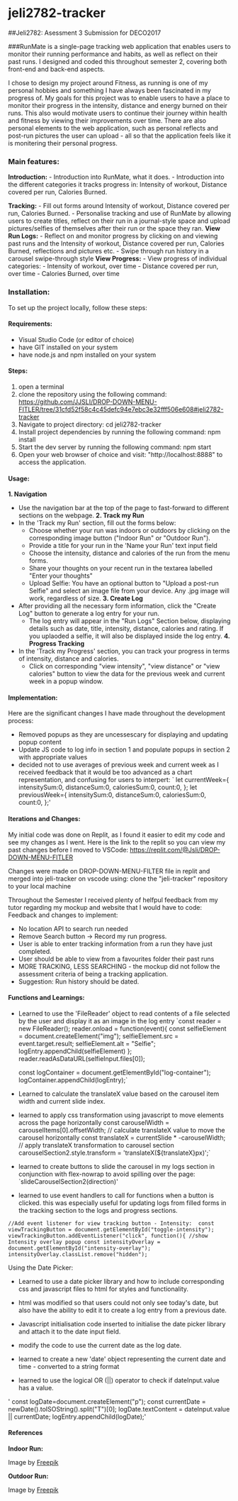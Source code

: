 # jeli2782-tracker
##Jeli2782: Asessment 3 Submission for DECO2017

###RunMate is a single-page tracking web application that enables users to monitor their running performance and habits, as well as reflect on their past runs. I designed and coded this throughout semester 2, covering both front-end and back-end aspects. 

I chose to design my project around Fitness, as running is one of my personal hobbies and something I have always been fascinated in my progress of. My goals for this project was to enable users to have a place to monitor their progress in the intensity, distance and energy burned on their runs. This also would motivate users to continue their journey within health and fitness by viewing their improvements over time. There are also personal elements to the web application, such as personal reflects and post-run pictures the user can upload - all so that the application feels like it is monitering their personal progress.

### Main features: 
**Introduction:** 
    - Introduction into RunMate, what it does.
    - Introduction into the different categories it tracks progress in: Intensity of workout, Distance covered per run, Calories Burned.

**Tracking:**
    - Fill out forms around Intensity of workout, Distance covered per run, Calories Burned.
    - Personalise tracking and use of RunMate by allowing users to create titles, reflect on their run in a journal-style space and upload pictures/selfies of themselves after their run or the space they ran.
**View Run Logs:**
    - Reflect on and monitor progress by clicking on and viewing past runs and the Intensity of workout, Distance covered per run, Calories Burned, reflections and pictures etc. 
    - Swipe through run history in a carousel swipe-through style
**View Progress:**
    - View progress of individual categories: 
        -  Intensity of workout, over time
        -  Distance covered per run, over time
        - Calories Burned, over time


### Installation:

To set up the project locally, follow these steps: 

#### Requirements: 
- Visual Studio Code (or editor of choice)
- have GIT installed on your system
- have node.js and npm installed on your system

#### Steps: 
1. open a terminal 
2. clone the repository using the following command: https://github.com/JJSLI/DROP-DOWN-MENU-FITLER/tree/31cfd52f58c4c45defc94e7ebc3e32fff506e608#jeli2782-tracker
3. Navigate to project directory: 
     cd jeli2782-tracker
4. Install project dependencies by running the following command: 
    npm install
5. Start the dev server by running the following command: 
    npm start
6. Open your web browser of choice and visit: "http://localhost:8888" to access the application.

#### Usage: 
**1. Navigation** 
- Use the navigation bar at the top of the page to fast-forward to different sections on the webpage.
**2. Track my Run**
- In the 'Track my Run' section, fill out the forms below: 
    - Choose whether your run was indoors or outdoors by clicking on the corresponding image button ("Indoor Run" or "Outdoor Run").
    - Provide a title for your run in the 'Name your Run' text input field
    - Choose the intensity, distance and calories of the run from the menu forms. 
    - Share your thoughts on your recent run in the textarea labelled "Enter your thoughts"
    - Upload Selfie: You have an optional button to "Upload a post-run Selfie" and select an image file from your device. Any .jpg image will work, regardless of size. 
**3. Create Log**
- After providing all the necessary form information, click the "Create Log" button to generate a log entry for your run. 
    - The log entry will appear in the "Run Logs" Section below, displaying details such as date, title, intensity, distance, calories and rating. If you uplaoded a selfie, it will also be displayed inside the log entry. 
**4. Progress Tracking**
- In the 'Track my Progress' section, you can track your progress in terms of intensity, distance and calories. 
    - Click on corresponding "view intensity", "view distance" or "view calories" button to view the data for the previous week and current week in a popup window.

#### Implementation: 

Here are the significant changes I have made throughout the development process: 

- Removed popups as they are uncessescary for displaying and updating popup content
- Update JS code to log info in section 1 and populate popups in section 2 with appropriate values
- decided not to use averages of previous week and current week as I received  feedback that it would be too advanced as a chart representation, and confusing for users to interpert: 
`    let currentWeek={
      intensitySum:0,
      distanceSum:0,
      caloriesSum:0,
      count:0,
    };
    let previousWeek={
      intensitySum:0,
      distanceSum:0,
      caloriesSum:0,
      count:0,
    };' 

#### Iterations and Changes:

My initial code was done on Replit, as I found it easier to edit my code and see my changes as I went. Here is the link to the replit so you can view my past changes before I moved to VSCode: https://replit.com/@Jsli/DROP-DOWN-MENU-FITLER

Changes were made on DROP-DOWN-MENU-FILTER file in replit and merged into jeli-tracker on vscode using: clone the "jeli-tracker" repository to your local machine 

Throughout the Semester I received plenty of helfpul feedback from my tutor regarding my mockup and website that I would have to code: 
Feedback and changes to implement:

- No location API to search run needed
- Remove Search button → Record my run progress.
- User is able to enter tracking information from a run they have just completed.
- User should be able to view from a favourites folder their past runs
- MORE TRACKING, LESS SEARCHING - the mockup did not follow the assessment criteria of being a tracking application.
- Suggestion: Run history should be dated.

#### Functions and Learnings: 

- Learned to use the 'FileReader' object to read contents of a file selected by the user and display it as an image in the log entry
`const reader = new FileReader();
   reader.onload = function(event){
    const selfieElement = document.createElement("img");
      selfieElement.src = event.target.result;
      selfieElement.alt = "Selfie";
      logEntry.appendChild(selfieElement)
   };
   reader.readAsDataURL(selfieInput.files[0]);

   const logContainer = document.getElementById("log-container");
   logContainer.appendChild(logEntry);`

- Learned to calculate the translateX value based on the carousel item width and current slide index. 
- learned to apply css transformation using javascript to move elements across the page horizontally
const carouselWidth = carouselItems[0].offsetWidth;
// calculate translateX value to move the carousel horizontally
const translateX = currentSlide * -carouselWidth;
// apply translateX transformation to carousel section
carouselSection2.style.transform = 'translateX(${translateX}px)';`
 
 - learned to create buttons to slide the carousel in my logs section in conjunction with flex-nowrap to avoid spilling over the page: 
 `slideCarouselSection2(direction)'

 - learned to use event handlers to call for functions when a button is clicked. this was especially useful for updating logs from filled forms in the tracking section to the logs and progress sections. 

 `//Add event listener for view tracking button - Intensity: 
const viewTrackingButton = document.getElementById("toggle-intensity");
viewTrackingButton.addEventListener("click", function(){
  //show Intensity overlay popup
  const intensityOverlay = document.getElementById("intensity-overlay");
  intensityOverlay.classList.remove("hidden");`


Using the Date Picker:
- Learned to use a date picker library and how to include corresponding css and javascript files to html for styles and functionality.
- html was modified so that users could not only see today's date, but also have the ability to edit it to create a log entry from a previous date.
- Javascript initialisation code inserted to initialise the date picker library and attach it to the date input field. 


- modify the code to use the current date as the log date. 
- learned to create a new 'date' object representing the current date and time - converted to a string format
- learned to use the logical OR (||) operator to check if dateInput.value has a value.

' const logDate=document.createElement("p");
    const currentDate = newDate().toISOString().split("T")[0];
    logDate.textContent = dateInput.value || currentDate;
    logEntry.appendChild(logDate);'

  #### References

**Indoor Run:**

Image by <a href="[https://www.freepik.com/free-vector/social-distance-gym-new-normal_8968631.htm#query=indoor vs outdoor running vector&position=39&from_view=search&track=ais](https://www.freepik.com/free-vector/social-distance-gym-new-normal_8968631.htm#query=indoor%20vs%20outdoor%20running%20vector&position=39&from_view=search&track=ais)">Freepik</a>

**Outdoor Run:** 

Image by <a href="[https://www.freepik.com/free-vector/runners-with-medical-masks_8356217.htm#query=indoor vs outdoor running vector&position=1&from_view=search&track=ais](https://www.freepik.com/free-vector/runners-with-medical-masks_8356217.htm#query=indoor%20vs%20outdoor%20running%20vector&position=1&from_view=search&track=ais)">Freepik</a>